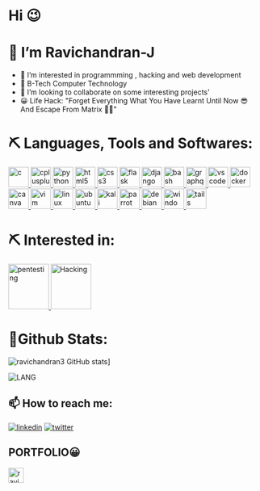 #  Hi 😉
# 👋 I’m Ravichandran-J
- 👀 I’m interested in programmming , hacking and web development
- 🌱 B-Tech Computer Technology
- 💞️ I’m looking to collaborate on some interesting projects'
- 😀 Life Hack: "Forget Everything What You Have Learnt Until Now 😎 And Escape From Matrix 🏃‍♂️"


# ⛏ Languages, Tools and Softwares:
<p align="left"> <a href="https://www.cprogramming.com/" target="_blank" rel="noreferrer"> <img src="https://img.icons8.com/fluency/512/c-programming.png" alt="c" width="40" height="40"/> </a> 
<a href="https://www.w3schools.com/cpp/" target="_blank" rel="noreferrer"> <img src="https://img.icons8.com/fluency/512/c-plus-plus-logo.png" alt="cplusplus" width="40" height="40"/>  
<a href="https://www.python.org" target="_blank" rel="noreferrer"> <img src="https://img.icons8.com/fluency/512/python.png" alt="python" width="40" height="40"/> </a>
<a href="https://www.w3.org/html/" target="_blank" rel="noreferrer"> <img src="https://img.icons8.com/external-tal-revivo-color-tal-revivo/512/external-html-5-is-a-software-solution-stack-that-defines-the-properties-and-behaviors-of-web-page-logo-color-tal-revivo.png" alt="html5" width="40" height="40"/> </a> 
<a href="https://www.w3schools.com/css/" target="_blank" rel="noreferrer"> <img src="https://img.icons8.com/fluency/512/css3.png" alt="css3" width="40" height="40"/> </a> 
<a href="https://flask.palletsprojects.com/en/2.1.x/" target="_blank" rel="noreferrer"> <img src="https://img.icons8.com/ios/512/flask.png" alt="flask" width="40" height="40" /> </a>    
<a href="https://www.djangoproject.com/" target="_blank" rel="noreferrer"> <img src="https://img.icons8.com/color/512/django.png" alt="django" width="40" height="40"/> </a>   
<a href="https://www.gnu.org/software/bash/" target="_blank" rel="noreferrer"> <img src="https://img.icons8.com/plasticine/512/bash.png" alt="bash" width="40" height="40"/> </a> 
<a href="https://graphql.org/" target="_blank" rel="noreferrer"> <img src="https://img.icons8.com/color/512/graphql.png" alt="graphql" width="40" height="40"/> </a> 
<a href="https://vscode.dev/" target="_blank" rel="noreferrer"> <img src="https://img.icons8.com/nolan/512/visual-studio.png" alt="vscode" width="40" height="40"/> </a> 
<a href="https://www.docker.com/" target="_blank" rel="noreferrer"> <img src="https://img.icons8.com/fluency/512/docker.png" alt="docker" width="40" height="40"/> </a> 
<a href="https://www.canva.com/" target="_blank" rel="noreferrer"> <img src="https://img.icons8.com/fluency/512/canva.png" alt="canva" width="40" height="40"/> </a> 
<a href="https://www.vim.org/" target="_blank" rel="noreferrer"> <img src="https://img.icons8.com/external-tal-revivo-color-tal-revivo/512/external-vim-a-highly-configurable-text-editor-for-efficiently-creating-and-changing-any-kind-of-text-logo-color-tal-revivo.png" alt="vim" width="40" height="40"/> </a> 
<a href="https://www.linux.org/" target="_blank" rel="noreferrer"> <img src="https://img.icons8.com/color/512/linux.png" alt="linux" width="40" height="40"/> </a> 
<a href="https://ubuntu.com/" target="_blank" rel="noreferrer"> <img src="https://img.icons8.com/color/512/ubuntu.png" alt="ubuntu" width="40" height="40"/> </a>
<a href="https://www.kali.org/" target="_blank" rel="noreferrer"> <img src="https://img.icons8.com/color/452/kali-linux.svg" alt="kali" width="40" height="40"/> </a>
<a href="https://www.parrotsec.org/" target="_blank" rel="noreferrer"> <img src="https://img.icons8.com/color/512/parrot-security.png" alt="parrot" width="40" height="40"/> </a>
<a href="https://www.debian.org/" target="_blank" rel="noreferrer"> <img src="https://img.icons8.com/color/512/debian.png" alt="debian" width="40" height="40"/> </a>
<a href="https://www.microsoft.com/en-in/windows/?r=1" target="_blank" rel="noreferrer"> <img src="https://img.icons8.com/color/512/windows-10.png" alt="windows" width="40" height="40"/> </a>
<a href="https://tails.boum.org/" target="_blank" rel="noreferrer"> <img src="https://tails.boum.org/contribute/how/promote/material/logo/tails-logo-square-notagline.svg" alt="tails" width="40" height="40"/> </a>

# ⛏ Interested in:
<a href="#" target="_blank" rel="noreferrer"> <img src="https://cdn.iconscout.com/icon/premium/png-512-thumb/penetration-testing-2010846-1693874.png?w=256&f=avif" alt="pentesting" width="80" height="90"/> </a>
<a href="#" target="_blank" rel="noreferrer"> <img src="https://cdn.iconscout.com/icon/premium/png-512-thumb/hacker-5220128-4365800.png?w=256&f=avif" alt="Hacking" width="80" height="90"/> </a>
 
# 🚀Github Stats:


![ravichandran3 GitHub stats](https://github-readme-stats.vercel.app/api?username=ravichandran3&show_icons=true&theme=tokyonight)]

![LANG](https://github-readme-stats.vercel.app/api/top-langs/?username=ravichandran3&layout=compact&theme=tokyonight)
## 📫 How to reach me:
[![linkedin](https://img.shields.io/badge/linkedin-0A66C2?style=for-the-badge&logo=linkedin&logoColor=white)](https://www.linkedin.com/in/ravichandran-j-8a09aa188/)
[![twitter](https://img.shields.io/badge/twitter-1DA1F2?style=for-the-badge&logo=twitter&logoColor=white)](https://twitter.com/ravicha68412231)
<h2>PORTFOLIO😀</h2>
<a href="https://devfolio.co/@RAVICHANDRAN" target="blank"><img align="center" src="https://avatars.githubusercontent.com/u/38809367?s=200&v=4" alt="ravichandran3" height="30" width="30" /></a>





<!---
Ravichandran3/Ravichandran3 is a ✨ special ✨ repository because its `README.md` (this file) appears on your GitHub profile.
You can click the Preview link to take a look at your changes.
--->
